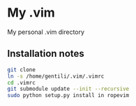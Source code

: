 My .vim
=======

My personal .vim directory

Installation notes
------------------

```sh
git clone 
ln -s /home/gentili/.vim/.vimrc
cd .vimrc
git submodule update --init --recursive
sudo python setup.py install in ropevim
```
